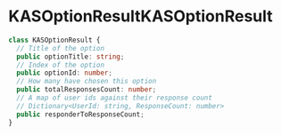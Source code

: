 # <a name="kasoptionresult"></a><span data-ttu-id="7e0c3-101">KASOptionResult</span><span class="sxs-lookup"><span data-stu-id="7e0c3-101">KASOptionResult</span></span>
```typescript
class KASOptionResult {
  // Title of the option
  public optionTitle: string;
  // Index of the option
  public optionId: number;
  // How many have chosen this option
  public totalResponsesCount: number;
  // A map of user ids against their response count
  // Dictionary<UserId: string, ResponseCount: number>
  public responderToResponseCount;
}
```

